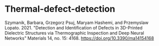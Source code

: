 # Thermal-defect-detection
Szymanik, Barbara, Grzegorz Psuj, Maryam Hashemi, and Przemyslaw Lopato. 2021. "Detection and Identification of Defects in 3D-Printed Dielectric Structures via Thermographic Inspection and Deep Neural Networks" Materials 14, no. 15: 4168. https://doi.org/10.3390/ma14154168 
